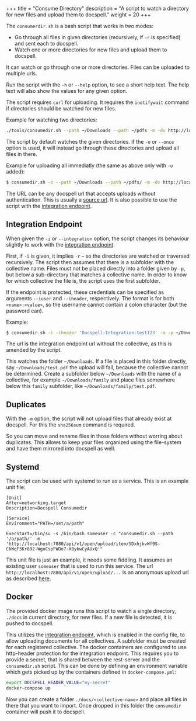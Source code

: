 +++
title = "Consume Directory"
description = "A script to watch a directory for new files and upload them to docspell."
weight = 20
+++

The `consumerdir.sh` is a bash script that works in two modes:

- Go through all files in given directories (recursively, if `-r` is
  specified) and sent each to docspell.
- Watch one or more directories for new files and upload them to
  docspell.

It can watch or go through one or more directories. Files can be
uploaded to multiple urls.

Run the script with the `-h` or `--help` option, to see a short help
text. The help text will also show the values for any given option.

The script requires `curl` for uploading. It requires the
`inotifywait` command if directories should be watched for new
files.

Example for watching two directories:

``` bash
./tools/consumedir.sh --path ~/Downloads --path ~/pdfs -m -dv http://localhost:7880/api/v1/open/upload/item/5DxhjkvWf9S-CkWqF3Kr892-WgoCspFWDo7-XBykwCyAUxQ
```

The script by default watches the given directories. If the `-o` or
`--once` option is used, it will instead go through these directories
and upload all files in there.

Example for uploading all immediatly (the same as above only with `-o`
added):

``` bash
$ consumedir.sh -o --path ~/Downloads --path ~/pdfs/ -m -dv http://localhost:7880/api/v1/open/upload/item/5DxhjkvWf9S-CkWqF3Kr892-WgoCspFWDo7-XBykwCyAUxQ
```


The URL can be any docspell url that accepts uploads without
authentication. This is usually a [source
url](@/docs/webapp/uploading.md#anonymous-upload). It is also possible
to use the script with the [integration
endpoint](@/docs/webapp/uploading.md#integration-endpoint).


## Integration Endpoint

When given the `-i` or `--integration` option, the script changes its
behaviour slightly to work with the [integration
endpoint](@/docs/webapp/uploading.md#integration-endpoint).

First, if `-i` is given, it implies `-r` – so the directories are
watched or traversed recursively. The script then assumes that there
is a subfolder with the collective name. Files must not be placed
directly into a folder given by `-p`, but below a sub-directory that
matches a collective name. In order to know for which collective the
file is, the script uses the first subfolder.

If the endpoint is protected, these credentials can be specified as
arguments `--iuser` and `--iheader`, respectively. The format is for
both `<name>:<value>`, so the username cannot contain a colon
character (but the password can).

Example:
``` bash
$ consumedir.sh -i -iheader 'Docspell-Integration:test123' -m -p ~/Downloads/ http://localhost:7880/api/v1/open/integration/item
```

The url is the integration endpoint url without the collective, as
this is amended by the script.

This watches the folder `~/Downloads`. If a file is placed in this
folder directly, say `~/Downloads/test.pdf` the upload will fail,
because the collective cannot be determined. Create a subfolder below
`~/Downloads` with the name of a collective, for example
`~/Downloads/family` and place files somewhere below this `family`
subfolder, like `~/Downloads/family/test.pdf`.


## Duplicates

With the `-m` option, the script will not upload files that already
exist at docspell. For this the `sha256sum` command is required.

So you can move and rename files in those folders without worring
about duplicates. This allows to keep your files organized using the
file-system and have them mirrored into docspell as well.


## Systemd

The script can be used with systemd to run as a service. This is an
example unit file:

``` systemd
[Unit]
After=networking.target
Description=Docspell Consumedir

[Service]
Environment="PATH=/set/a/path"

ExecStart=/bin/su -s /bin/bash someuser -c "consumedir.sh --path '/a/path/' -m 'http://localhost:7880/api/v1/open/upload/item/5DxhjkvWf9S-CkWqF3Kr892-WgoCspFWDo7-XBykwCyAUxQ'"
```

This unit file is just an example, it needs some fiddling. It assumes
an existing user `someuser` that is used to run this service. The url
`http://localhost:7880/api/v1/open/upload/...` is an anonymous upload
url as described [here](@/docs/webapp/uploading.md#anonymous-upload).


## Docker

The provided docker image runs this script to watch a single
directory, `./docs` in current directory, for new files. If a new file
is detected, it is pushed to docspell.

This utilizes the [integration
endpoint](@/docs/webapp/uploading.md#integration-endpoint), which is
enabled in the config file, to allow uploading documents for all
collectives. A subfolder must be created for each registered
collective. The docker containers are configured to use http-header
protection for the integration endpoint. This requires you to provide
a secret, that is shared between the rest-server and the
`consumedir.sh` script. This can be done by defining an environment
variable which gets picked up by the containers defined in
`docker-compose.yml`:

``` bash
export DOCSPELL_HEADER_VALUE="my-secret"
docker-compose up
```


Now you can create a folder `./docs/<collective-name>` and place all
files in there that you want to import. Once dropped in this folder
the `consumedir` container will push it to docspell.
